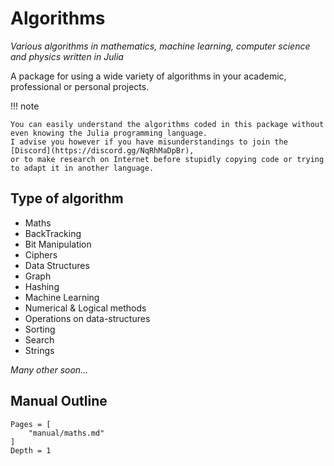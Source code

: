 # Algorithms

*Various algorithms in mathematics, machine learning, computer science and physics written in Julia*

A package for using a wide variety of algorithms in your academic, professional or personal projects.

!!! note

    You can easily understand the algorithms coded in this package without even knowing the Julia programming language. 
    I advise you however if you have misunderstandings to join the [Discord](https://discord.gg/NqRhMaDpBr), 
    or to make research on Internet before stupidly copying code or trying to adapt it in another language.

## Type of algorithm

- Maths
- BackTracking
- Bit Manipulation
- Ciphers
- Data Structures
- Graph
- Hashing
- Machine Learning
- Numerical & Logical methods
- Operations on data-structures
- Sorting
- Search
- Strings

*Many other soon...*

## Manual Outline

```@contents
Pages = [
    "manual/maths.md"
]
Depth = 1
```